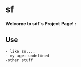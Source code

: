 # sf
  
  #### Welcome to sdf's Project Page! : 

  ## Use
    - like so....
    - my age: undefined
    -other stuff
  